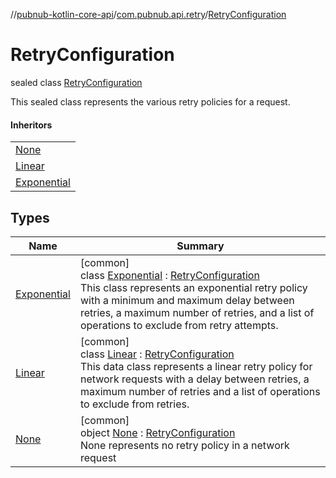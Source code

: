 //[pubnub-kotlin-core-api](../../../index.md)/[com.pubnub.api.retry](../index.md)/[RetryConfiguration](index.md)

# RetryConfiguration

sealed class [RetryConfiguration](index.md)

This sealed class represents the various retry policies for a request.

#### Inheritors

| |
|---|
| [None](-none/index.md) |
| [Linear](-linear/index.md) |
| [Exponential](-exponential/index.md) |

## Types

| Name | Summary |
|---|---|
| [Exponential](-exponential/index.md) | [common]<br>class [Exponential](-exponential/index.md) : [RetryConfiguration](index.md)<br>This class represents an exponential retry policy with a minimum and maximum delay between retries, a maximum number of retries, and a list of operations to exclude from retry attempts. |
| [Linear](-linear/index.md) | [common]<br>class [Linear](-linear/index.md) : [RetryConfiguration](index.md)<br>This data class represents a linear retry policy for network requests with a delay between retries, a maximum number of retries and a list of operations to exclude from retries. |
| [None](-none/index.md) | [common]<br>object [None](-none/index.md) : [RetryConfiguration](index.md)<br>None represents no retry policy in a network request |
